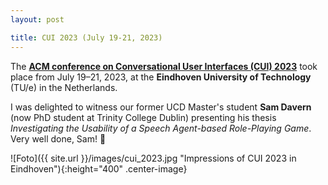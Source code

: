 ```yaml
---
layout: post

title: CUI 2023 (July 19-21, 2023)
---
```


The <a href="https://cui.acm.org/2023/" target="_blank" rel="noopener"><strong>ACM conference on Conversational User Interfaces (CUI) 2023</strong></a> took place from July 19–21, 2023, at the <strong>Eindhoven University
of Technology</strong> (TU/e) in the Netherlands.

I was delighted to witness our former UCD Master's student <strong>Sam Davern</strong> (now PhD student at Trinity College Dublin) presenting his thesis <em>Investigating the Usability of a Speech Agent-based Role-Playing Game</em>. Very well done, Sam! &#128079;

![Foto]({{ site.url }}/images/cui_2023.jpg "Impressions of CUI 2023 in Eindhoven"){:height="400" .center-image}
